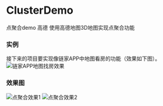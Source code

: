 # ClusterDemo
点聚合demo 高德
使用高德地图3D地图实现点聚合功能

### 实例

接下来的项目要实现像链家APP中地图看房的功能（效果如下图）。
![链家APP地图找房效果](http://upload-images.jianshu.io/upload_images/1471038-592b7ab9b273d0c7.jpg?imageMogr2/auto-orient/strip%7CimageView2/2/w/1240)

### 效果图

![点聚合效果1](http://upload-images.jianshu.io/upload_images/1471038-05f8673f4f912821.png?imageMogr2/auto-orient/strip%7CimageView2/2/w/1240)
![点聚合效果2](http://upload-images.jianshu.io/upload_images/1471038-c4028d8528c98377.jpg?imageMogr2/auto-orient/strip%7CimageView2/2/w/1240)
